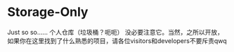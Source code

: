 # Storage-Only
Just so so......
个人仓库（垃圾桶？呃呃）
没必要注意它。当然，之所以开放，如果你在这里找到了什么熟悉的项目，请各位visitors和developers不要斥责qwq
